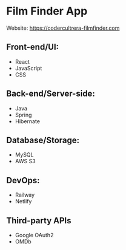 # Film Finder App

Website: https://codercultrera-filmfinder.com

## Front-end/UI: 
* React
* JavaScript
* CSS
  
## Back-end/Server-side: 
* Java
* Spring
* Hibernate
  
## Database/Storage: 
* MySQL
* AWS S3
 
## DevOps: 
* Railway
* Netlify

## Third-party APIs
* Google OAuth2
* OMDb
